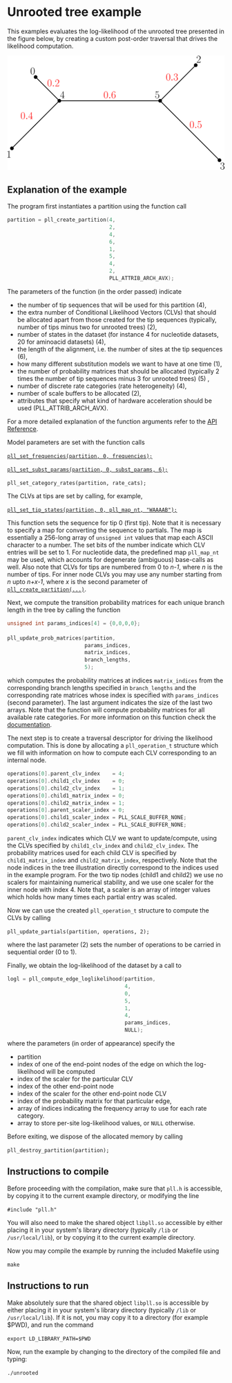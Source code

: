 # Unrooted tree example

This examples evaluates the log-likelihood of the unrooted tree presented in the
figure below, by creating a custom post-order traversal that drives the
likelihood computation.

![unrooted tree](https://github.com/xflouris/assets/raw/master/libpll/images/unrooted.png)

## Explanation of the example

The program first instantiates a partition using the function call

```C
partition = pll_create_partition(4,
                                 2,
                                 4,
                                 6,
                                 1,
                                 5,
                                 4,
                                 2,
                                 PLL_ATTRIB_ARCH_AVX);
```

The parameters of the function (in the order passed) indicate
* the number of tip sequences that will be used for this partition (4),
* the extra number of Conditional Likelihood Vectors (CLVs) that should be allocated apart from those created for the tip sequences (typically, number of tips minus two for unrooted trees) (2),
* number of states in the dataset (for instance 4 for nucleotide datasets, 20 for aminoacid datasets) (4),
* the length of the alignment, i.e. the number of sites at the tip sequences (6),
* how many different substitution models we want to have at one time (1),
* the number of probability matrices that should be allocated (typically 2 times the number of tip sequences minus 3 for unrooted trees) (5) ,
* number of discrete rate categories (rate heterogeneity) (4),
* number of scale buffers to be allocated (2),
* attributes that specify what kind of hardware acceleration should be used (PLL\_ATTRIB\_ARCH\_AVX).

For a more detailed explanation of the function arguments refer to the [API Reference](https://github.com/xflouris/libpll/wiki/API-Reference#pll_create_partition).

Model parameters are set with the function calls

[`pll_set_frequencies(partition, 0, frequencies);`](https://github.com/xflouris/libpll/wiki/API-Reference#void-pll_set_frequencies)

[`pll_set_subst_params(partition, 0, subst_params, 6);`](https://github.com/xflouris/libpll/wiki/API-Reference#void-pll_set_subst_params)

`pll_set_category_rates(partition, rate_cats);`


The CLVs at tips are set by calling, for example,

[`pll_set_tip_states(partition, 0, pll_map_nt, "WAAAAB");`](https://github.com/xflouris/libpll/wiki/API-Reference#void-pll_set_tip_states)

This function sets the sequence for tip 0 (first tip). Note that it is
necessary to specify a map for converting the sequence to partials. The map is
essentially a 256-long array of  `unsigned int` values that map each ASCII
character to a number. The set bits of the number indicate which CLV entries
will be set to 1.  For nucleotide data, the predefined map `pll_map_nt` may be
used, which accounts for degenerate (ambiguous) base-calls as well. Also note
that CLVs for tips are numbered from 0 to _n-1_, where _n_ is the number of tips.
For inner node CLVs you may use any number starting from _n_ upto _n+x-1_, where
_x_ is the second parameter of [`pll_create_partition(...)`](https://github.com/xflouris/libpll/wiki/API-Reference#pll_create_partition).

Next, we compute the transition probability matrices for each unique branch
length in the tree by calling the function

```C
unsigned int params_indices[4] = {0,0,0,0};

pll_update_prob_matrices(partition,
                         params_indices,
                         matrix_indices,
                         branch_lengths,
                         5);
```
which computes the probability matrices at indices `matrix_indices` from the
corresponding branch lengths specified in `branch_lengths` and the
corresponding rate matrices whose index is specified with `params_indices`
(second parameter). The last argument indicates the size of the last two
arrays. Note that the function will compute probability matrices for all
available rate categories. For more information on this function check the
[documentation](https://github.com/xflouris/libpll/wiki/Updating-transition-probability-matrices).

The next step is to create a traversal descriptor for driving the likelihood
computation. This is done by allocating a `pll_operation_t` structure which we
fill with information on how to compute each CLV corresponding to an internal
node.

```C
operations[0].parent_clv_index    = 4;
operations[0].child1_clv_index    = 0;
operations[0].child2_clv_index    = 1;
operations[0].child1_matrix_index = 0;
operations[0].child2_matrix_index = 1;
operations[0].parent_scaler_index = 0;
operations[0].child1_scaler_index = PLL_SCALE_BUFFER_NONE;
operations[0].child2_scaler_index = PLL_SCALE_BUFFER_NONE;
```

`parent_clv_index` indicates which CLV we want to update/compute, using the
CLVs specified by `child1_clv_index` and `child2_clv_index`. The probability
matrices used for each child CLV is specified by `child1_matrix_index` and
`child2_matrix_index`, respectively.  Note that the node indices in the tree
illustration directly correspond to the indices used in the example program.
For the two tip nodes (child1 and child2) we use no scalers for maintaining
numerical stability, and we use one scaler for the inner node with index 4.
Note that, a scaler is an array of integer values which holds how many times
each partial entry was scaled.

Now we can use the created `pll_operation_t` structure to compute the CLVs by
calling

`pll_update_partials(partition, operations, 2);`

where the last parameter (2) sets the number of operations to be carried in
sequential order (0 to 1).

Finally, we obtain the log-likelihood of the dataset by a call to

```C
logl = pll_compute_edge_loglikelihood(partition,
                                      4,
                                      0,
                                      5,
                                      1,
                                      4,
                                      params_indices,
                                      NULL);
```

where the parameters (in order of appearance) specify the

* partition
* index of one of the end-point nodes of the edge on which the log-likelihood will be computed
* index of the scaler for the particular CLV
* index of the other end-point node
* index of the scaler for the other end-point node CLV
* index of the probability matrix for that particular edge,
* array of indices indicating the frequency array to use for each rate category.
* array to store per-site log-likelihood values, or `NULL` otherwise.

Before exiting, we dispose of the allocated memory by calling

`pll_destroy_partition(partition);`

## Instructions to compile

Before proceeding with the compilation, make sure that `pll.h` is accessible,
by copying it to the current example directory, or modifying the line

`#include "pll.h"`

You will also need to make the shared object `libpll.so` accessible by either
placing it in your system's library directory (typically `/lib` or
`/usr/local/lib`), or by copying it to the current example directory.

Now you may compile the example by running the included Makefile using

`make`

## Instructions to run

Make absolutely sure that the shared object `libpll.so` is accessible by either
placing it in your system's library directory (typically `/lib` or
`/usr/local/lib`). If it is not, you may copy it to a directory (for example
$PWD), and run the command

`export LD_LIBRARY_PATH=$PWD`

Now, run the example by changing to the directory of the compiled file and
typing:

`./unrooted`
